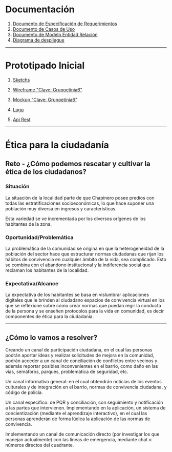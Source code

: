 # Documentación

1.  [ Documento de Especificación de Requerimientos
](https://github.com/strujillo6/CECC/tree/master/Especificaci%C3%B3n%20de%20Requerimientos)
2.  [ Documento de Casos de Uso
](https://github.com/strujillo6/CECC/tree/master/Casos%20de%20Uso)
3.  [ Documento de Modelo Entidad Relación
](https://github.com/strujillo6/CECC/tree/master/Modelo%20Entidad%20Relaci%C3%B3n)
4.  [Diagrama de despliegue
](https://github.com/strujillo6/CECC/blob/master/Documentaci%C3%B3n/Despliegue%20CECC.png)

_____________________________
# Prototipado Inicial

1.  [ Sketchs](https://github.com/strujillo6/CECC/tree/master/Prototipado%20inicial/Mesa%20de%20trabajo/sketchs)
2. [Wireframe "Clave: Grupoetinia6"](https://xd.adobe.com/view/77d61767-6e0a-4e67-6c12-69324c6e6258-01e7/)
3. [Mockup "Clave: Grupoetinia6"](https://xd.adobe.com/view/77d61767-6e0a-4e67-6c12-69324c6e6258-01e7/)
4. [Logo](https://github.com/strujillo6/CECC/tree/master/Prototipado%20inicial/Logo)

7. [Api Rest](https://github.com/andresmendigana/ApiCeCC)

_____________________________

# Ética para la ciudadanía

## Reto - ¿Cómo podemos rescatar y cultivar la ética de los ciudadanos?

### Situación

La situación de la localidad parte de que Chapinero posee predios con todas las  estratificaciones socioeconómicas, lo que hace suponer una población muy diversa en ingresos y características.

Esta variedad se ve incrementada por los diversos orígenes de los habitantes de la zona.

### Oportunidad/Problemática

La problemática de la comunidad se origina en que la heterogeneidad de la población del sector hace que estructurar normas ciudadanas que rijan los hábitos de convivencia en cualquier ámbito de la vida, sea complicado. Esto se combina con el abandono institucional y la indiferencia social que reclaman los habitantes de la localidad.

### Expectativa/Alcance

La expectativa de los habitantes se basa en vislumbrar aplicaciones digitales que le brinden al ciudadano espacios de convivencia virtual en los que se reflexione sobre cómo crear normas que puedan regir la conducta de la persona y se enseñen protocolos para la vida en comunidad, es decir componentes de ética para la ciudadanía.

____

## ¿Cómo lo vamos a resolver? 

Creando un canal de participación ciudadana, en el cual las personas podrán aportar ideas y realizar solicitudes de mejora en la comunidad, podrán acceder a un canal de conciliación de conflictos entre vecinos y además reportar posibles inconvenientes en el barrio, como daño en las vías, semáforos, parques, problemática de seguridad, etc.

Un canal informativo general: en el cual obtendrán noticias de los eventos culturales y de integración en el barrio, normas de convivencia ciudadana, y código de policía.

Un canal específico: de PQR y conciliación, con seguimiento y notificación a las partes que intervienen.
Implementando en la aplicación, un sistema de concientización (mediante el aprendizaje interactivo), en el cual las personas aprenderán de forma lúdica la aplicación de las normas de convivencia.

Implementando un canal de comunicación directo (por investigar los que manejan actualmente) con las líneas de emergencia, mediante chat o números directos del cuadrante.


